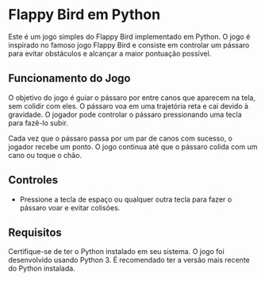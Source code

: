# Flappy Bird em Python

Este é um jogo simples do Flappy Bird implementado em Python. O jogo é inspirado no famoso jogo Flappy Bird e consiste em controlar um pássaro para evitar obstáculos e alcançar a maior pontuação possível.

## Funcionamento do Jogo

O objetivo do jogo é guiar o pássaro por entre canos que aparecem na tela, sem colidir com eles. O pássaro voa em uma trajetória reta e cai devido à gravidade. O jogador pode controlar o pássaro pressionando uma tecla para fazê-lo subir.

Cada vez que o pássaro passa por um par de canos com sucesso, o jogador recebe um ponto. O jogo continua até que o pássaro colida com um cano ou toque o chão.

## Controles

- Pressione a tecla de espaço ou qualquer outra tecla para fazer o pássaro voar e evitar colisões.

## Requisitos

Certifique-se de ter o Python instalado em seu sistema. O jogo foi desenvolvido usando Python 3. É recomendado ter a versão mais recente do Python instalada.

